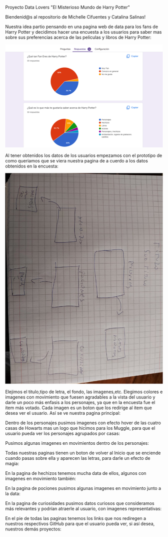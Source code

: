 Proyecto Data Lovers "El Misterioso Mundo de Harry Potter"

Biendenid@s al repositorio de Michelle Cifuentes y Catalina Salinas!

Nuestra idea partio pensando en una pagina web de data para los fans de Harry Potter y decidimos hacer una encuesta a los usuarios para saber mas sobre sus preferencias acerca de las películas y libros de Harry Potter:



![página principal](src\img\Encuesta.png)

Al tener obtenidos los datos de los usuarios empezamos con el prototipo de como queriamos que se viera nuestra pagina de a cuerdo a los datos obtenidos en la encuesta: 


![página principal](src\img\Prototipo.jpeg)


Elejimos el titulo,tipo de letra, el fondo, las imagenes,etc. Elegimos colores e imagenes con movimiento que fuesen agradables a la vista del usuario y darle un poco más enfasis a los personajes, ya que en la encuesta fue el item más votado. Cada imagen es un boton que los redirige al item que desea ver el usuario. Así se ve nuestra pagina principal:






Dentro de los personajes pusimos imagenes con efecto hover de las cuatro casas de Howarts mas un logo que hicimos para los Muggle, para que el usuario pueda ver los personajes agrupados por casas:




Pusimos algunas imagenes en movimientos dentro de los personajes:



Todas nuestras paginas tienen un boton de volver al Inicio que se enciende cuando pasas sobre ella y aparecen las letras, para darle un efecto de magia:



En la pagina de hechizos tenemos mucha data de ellos, algunos con imagenes en movimiento también:



En la pagina de pociones pusimos algunas imagenes en movimiento junto a la data:


En la pagina de curiosidades pusimos datos curiosos que consideramos más relevantes y podrían atraerle al usuario, con imagenes representativas:




En el pie de todas las paginas tenemos los links que nos rediregen a nuestros respectivos GitHub para que el usuario pueda ver, si así desea, nuestros demás proyectos:









